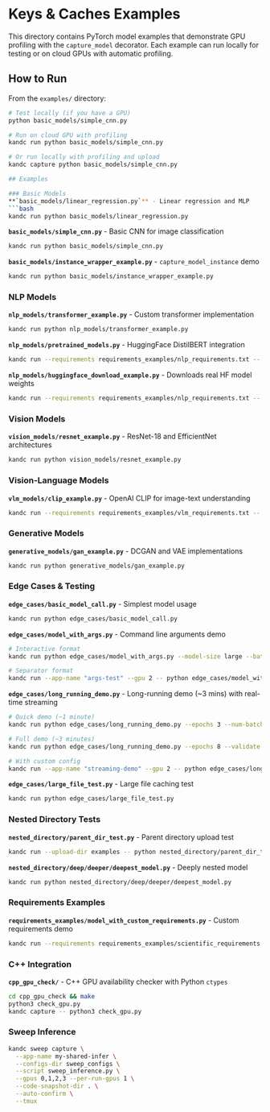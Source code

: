 # Keys & Caches Examples

This directory contains PyTorch model examples that demonstrate GPU profiling with the `capture_model` decorator. Each example can run locally for testing or on cloud GPUs with automatic profiling.

## How to Run

From the `examples/` directory:

```bash
# Test locally (if you have a GPU)
python basic_models/simple_cnn.py

# Run on cloud GPU with profiling
kandc run python basic_models/simple_cnn.py

# Or run locally with profiling and upload
kandc capture python basic_models/simple_cnn.py

## Examples

### Basic Models
**`basic_models/linear_regression.py`** - Linear regression and MLP
```bash
kandc run python basic_models/linear_regression.py
```

**`basic_models/simple_cnn.py`** - Basic CNN for image classification
```bash
kandc run python basic_models/simple_cnn.py
```

**`basic_models/instance_wrapper_example.py`** - `capture_model_instance` demo
```bash
kandc run python basic_models/instance_wrapper_example.py
```

### NLP Models
**`nlp_models/transformer_example.py`** - Custom transformer implementation
```bash
kandc run python nlp_models/transformer_example.py
```

**`nlp_models/pretrained_models.py`** - HuggingFace DistilBERT integration
```bash
kandc run --requirements requirements_examples/nlp_requirements.txt -- python nlp_models/pretrained_models.py
```

**`nlp_models/huggingface_download_example.py`** - Downloads real HF model weights
```bash
kandc run --requirements requirements_examples/nlp_requirements.txt -- python nlp_models/huggingface_download_example.py
```

### Vision Models
**`vision_models/resnet_example.py`** - ResNet-18 and EfficientNet architectures
```bash
kandc run python vision_models/resnet_example.py
```

### Vision-Language Models
**`vlm_models/clip_example.py`** - OpenAI CLIP for image-text understanding
```bash
kandc run --requirements requirements_examples/vlm_requirements.txt -- python vlm_models/clip_example.py
```

### Generative Models
**`generative_models/gan_example.py`** - DCGAN and VAE implementations
```bash
kandc run python generative_models/gan_example.py
```

### Edge Cases & Testing
**`edge_cases/basic_model_call.py`** - Simplest model usage
```bash
kandc run python edge_cases/basic_model_call.py
```

**`edge_cases/model_with_args.py`** - Command line arguments demo
```bash
# Interactive format
kandc run python edge_cases/model_with_args.py --model-size large --batch-size 16

# Separator format
kandc run --app-name "args-test" --gpu 2 -- python edge_cases/model_with_args.py --model-size large --batch-size 16
```

**`edge_cases/long_running_demo.py`** - Long-running demo (~3 mins) with real-time streaming
```bash
# Quick demo (~1 minute)
kandc run python edge_cases/long_running_demo.py --epochs 3 --num-batches 8

# Full demo (~3 minutes)
kandc run python edge_cases/long_running_demo.py --epochs 8 --validate --verbose

# With custom config
kandc run --app-name "streaming-demo" --gpu 2 -- python edge_cases/long_running_demo.py --epochs 10 --validate
```

**`edge_cases/large_file_test.py`** - Large file caching test
```bash
kandc run python edge_cases/large_file_test.py
```

### Nested Directory Tests
**`nested_directory/parent_dir_test.py`** - Parent directory upload test
```bash
kandc run --upload-dir examples -- python nested_directory/parent_dir_test.py
```

**`nested_directory/deep/deeper/deepest_model.py`** - Deeply nested model
```bash
kandc run python nested_directory/deep/deeper/deepest_model.py
```

### Requirements Examples
**`requirements_examples/model_with_custom_requirements.py`** - Custom requirements demo
```bash
kandc run --requirements requirements_examples/scientific_requirements.txt -- python requirements_examples/model_with_custom_requirements.py
```

### C++ Integration
**`cpp_gpu_check/`** - C++ GPU availability checker with Python `ctypes`
```bash
cd cpp_gpu_check && make
python3 check_gpu.py
kandc capture -- python3 check_gpu.py
```

### Sweep Inference
```bash
kandc sweep capture \
  --app-name my-shared-infer \
  --configs-dir sweep_configs \
  --script sweep_inference.py \
  --gpus 0,1,2,3 --per-run-gpus 1 \
  --code-snapshot-dir . \
  --auto-confirm \
  --tmux
```